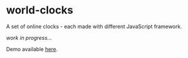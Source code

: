 # world-clocks
A set of online clocks - each made with different JavaScript framework.

*work in progress...*

Demo available [here](https://kjuraszek.pl/world-clocks/).
